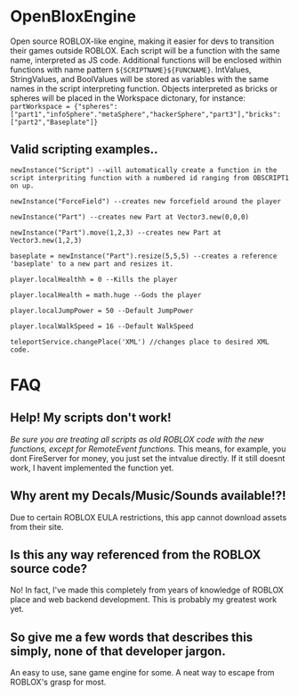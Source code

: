 # OpenBloxEngine
Open source ROBLOX-like engine, making it easier for devs to transition their games outside ROBLOX.
Each script will be a function with the same name, interpreted as JS code. Additional functions will be enclosed within functions with name pattern `${SCRIPTNAME}${FUNCNAME}`.
IntValues, StringValues, and BoolValues will be stored as variables with the same names in the script interpreting function. Objects interpreted as bricks or spheres will be placed in the Workspace dictonary, for instance: `partWorkspace = {"spheres":["part1","infoSphere"."metaSphere","hackerSphere","part3"],"bricks":["part2","Baseplate"]}`


## Valid scripting examples..
`newInstance("Script") --will automatically create a function in the script interpriting function with a numbered id ranging from OBSCRIPT1 on up.`

`newInstance("ForceField") --creates new forcefield around the player`

`newInstance("Part") --creates new Part at Vector3.new(0,0,0)`

`newInstance("Part").move(1,2,3) --creates new Part at Vector3.new(1,2,3)`

`baseplate = newInstance("Part").resize(5,5,5) --creates a reference 'baseplate' to a new part and resizes it.`

`player.localHealthh = 0 --Kills the player`

`player.localHealth = math.huge --Gods the player`

`player.localJumpPower = 50 --Default JumpPower`

`player.localWalkSpeed = 16 --Default WalkSpeed`

`teleportService.changePlace('XML') //changes place to desired XML code.`


# FAQ
## Help! My scripts don't work!
*Be sure you are treating all scripts as old ROBLOX code with the new functions, except for RemoteEvent functions.* This means, for example, you dont FireServer for money, you just set the intvalue directly. If it still doesnt work, I havent implemented the function yet.

## Why arent my Decals/Music/Sounds available!?!
Due to certain ROBLOX EULA restrictions, this app cannot download assets from their site.

## Is this any way referenced from the ROBLOX source code?
No! In fact, I've made this completely from years of knowledge of ROBLOX place and web backend development. This is probably my greatest work yet.

## So give me a few words that describes this simply, none of that developer jargon.
An easy to use, sane game engine for some. A neat way to escape from ROBLOX's grasp for most.
